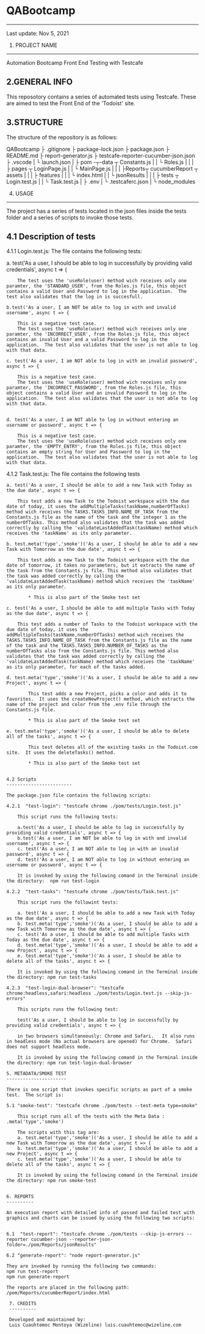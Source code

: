 # QABootcamp
------------------
Last update: Nov 5, 2021

1. PROJECT NAME
---------------
Automation Bootcamp Front End Testing with Testcafe

2.GENERAL INFO
--------------
This reposotory contains a series of automated tests using Testcafe.  These are aimed to test the Front End of the 'Todoist' site.

3.STRUCTURE
-----------
The structure of the repository is as follows:

QABootcamp
   ├ .gitignore
   ├ package-lock.json
   ├ package.json
   ├ README.md
   ├ report-generator.js
   ├ testcafe-reporter-cucumber-json.json
   ├ .vscode
   |      └ launch.json
   |
   ├ pom -┬-data  ┬ Constants.js
   |      |       └ Roles.js
   |      |
   |      ├ pages ┬ LoginPage.js
   |      |       └ MainPage.js
   |      |
   |      ├Reports┬ cucumberReport ┬ assets
   |      |       |                ├ features
   |      |       |                └ index.html
   |      |       └ jsonResults
   |      |
   |      ├ tests ┬ Login.test.js
   |      |       └ Task.test.js
   |      ├ .env
   |      └ .testcaferc.json
   |
   └ node_modules
   
   4. USAGE
   --------
   The project has a series of tests located in the json files inside the tests folder and a series of scripts to invoke those tests.
   
   4.1 Description of tests
   ------------------------
   
   4.1.1 Login.test.js: The file contains the following tests:
   
   a. test('As a user, I should be able to log in successfully by providing valid credentials', async t => {
    
        The test uses the 'useRole(user) method wich receives only one paramter, the 'STANDARD_USER', from the Roles.js file, this object contains a valid User and Password to log in the application.  The test also validates that the log in is succesfull.

    b.test('As a user, I am NOT be able to log in with and invalid username', async t => {
    
        This is a negative test case.
        The test uses the 'useRole(user) method wich receives only one paramter, the 'INCORRECT_USER', from the Roles.js file, this object contains an invalid User and a valid Password to log in the application.  The test also validates that the user is not able to log with that data.
        
    c. test('As a user, I am NOT able to log in with an invalid password', async t => {

        This is a negative test case.
        The test uses the 'useRole(user) method wich receives only one paramter, the 'INCORRECT_PASSWORD', from the Roles.js file, this object contains a valid User and an invalid Password to log in the application.  The test also validates that the user is not able to log with that data.
        
    
    d. test('As a user, I am NOT able to log in without entering an username or password', async t => {
  
        This is a negative test case.
        The test uses the 'useRole(user) method wich receives only one paramter, the 'EMPTY_ENTRY', from the Roles.js file, this object contains an empty string for User and Password to log in the application.  The test also validates that the user is not able to log with that data.
        
        

   4.1.2 Task.test.js: The file contains the following tests
   
    a. test('As a user, I should be able to add a new Task with Today as the due date', async t => {
        
        This test adds a new Task to the Todoist workspace with the due date of today, it uses the addMultipleTasks(taskName,numberOfTasks) method wich receives the TASKS.TASKS_INFO.NAME_OF_TASK from the Constants.js file as the name of the task and the integer 1 as the numberOfTasks. This method also validates that the task was added correctly by calling the 'validateLastAddedTask(taskName) method which receives the 'taskName' as its only parameter.
        
    b. test.meta('type','smoke')('As a user, I should be able to add a new Task with Tomorrow as the due date', async t => {
  
        This test adds a new Task to the Todoist workspace with the due date of tomorrow, it takes no parameters, but it extracts the name of the task from the Constants.js file. This method also validates that the task was added correctly by calling the 'validateLastAddedTask(taskName) method which receives the 'taskName' as its only parameter.
        
            * This is also part of the Smoke test set
            
    c. test('As a user, I should be able to add multiple Tasks with Today as the due date', async t => {
   
        This test adds a number of Tasks to the Todoist workspace with the due date of today, it uses the addMultipleTasks(taskName,numberOfTasks) method wich receives the TASKS.TASKS_INFO.NAME_OF_TASK from the Constants.js file as the name of the task and the TASKS.TASKS_INFO.NUMBER_OF_TASKS as the numberOfTasks also from the Constants.js file. This method also validates that the task was added correctly by calling the 'validateLastAddedTask(taskName) method which receives the 'taskName' as its only parameter, for each of the tasks added.
        
    d. test.meta('type','smoke')('As a user, I should be able to add a new Project', async t => {
    
            This test adds a new Project, picks a color and adds it to favorites.  It uses the createNewProject() method, which extracts the name of the project and color from the .env file through the Constants.js file.
            
            * This is also part of the Smoke test set
            
    e. test.meta('type','smoke')('As a user, I should be able to delete all of the tasks', async t => {
    
            This test deletes all of the existing tasks in the Todoist.com site.  It uses the deleteTasks() method.
            
            * This is also part of the Smoke test set
        
        
    4.2 Scripts
    ------------------------    
    
    The package.json file contains the following scripts:
    
    4.2.1  "test-login": "testcafe chrome ./pom/tests/Login.test.js"
    
        This script runs the following tests:
        
        a.test('As a user, I should be able to log in successfully by providing valid credentials', async t => {
        b.test('As a user, I am NOT be able to log in with and invalid username', async t => {
        c. test('As a user, I am NOT able to log in with an invalid password', async t => {
        d. test('As a user, I am NOT able to log in without entering an username or password', async t => {
    
        It is invoked by using the following comand in the Terminal inside the directory:  npm run test-login
    
    4.2.2  "test-tasks": "testcafe chrome ./pom/tests/Task.test.js"
    
        This script runs the followint tests:
        
        a. test('As a user, I should be able to add a new Task with Today as the due date', async t => {
        b. test.meta('type','smoke')('As a user, I should be able to add a new Task with Tomorrow as the due date', async t => {
        c. test('As a user, I should be able to add multiple Tasks with Today as the due date', async t => {
        d. test.meta('type','smoke')('As a user, I should be able to add a new Project', async t => {
        e. test.meta('type','smoke')('As a user, I should be able to delete all of the tasks', async t => {
        
        It is invoked by using the following comand in the Terminal inside the directory: npm run test-tasks
    
    4.2.3  "test-login-dual-browser": "testcafe chrome:headless,safari:headless ./pom/tests/Login.test.js --skip-js-errors"
    
        This scripts runs the following test:
        
        test('As a user, I should be able to log in successfully by providing valid credentials', async t => {
        
        in two browsers simultaneously: Chrome and Safari.   It also runs in headless mode (No actual browsers are opened) for Chrome.  Safari does not support headless mode.
        
        It is invoked by using the following comand in the Terminal inside the directory: npm run test-login-dual-browser
    
    5. METADATA/SMOKE TEST
    ----------------------
    
    There is one script that invokes specific scripts as part of a smoke test.  The script is:
    
    5.1 "smoke-test": "testcafe chrome ./pom/tests --test-meta type=smoke"
    
        This script runs all of the tests with the Meta Data : .meta('type','smoke')
        
        The scripts with this tag are:
        a. test.meta('type','smoke')('As a user, I should be able to add a new Task with Tomorrow as the due date', async t => {
        b. test.meta('type','smoke')('As a user, I should be able to add a new Project', async t => {
        c. test.meta('type','smoke')('As a user, I should be able to delete all of the tasks', async t => {
        
        It is invoked by using the following comand in the Terminal inside the directory: npm run smoke-test
        
        
    6. REPORTS
    ----------
    
    An execution report with detailed info of passed and failed test with graphics and charts can be issued by using the following two scripts:
    
    
    6.1  "test-report": "testcafe chrome ./pom/tests --skip-js-errors --reporter cucumber-json --reporter-json-folder=./pom/Reports/jsonResults"
    
    6.2 "generate-report": "node report-generator.js"
    
    They are invoked by running the following two commands:
    npm run test-report
    npm run generate-report
    
    The reports are placed in the following path: /pom/Reports/cucumberReport/index.html
        
     7. CREDITS
     ----------
 
     Developed and maintained by:
     Luis Cuauhtemoc Montoya (Wizeline) luis.cuauhtemoc@wizeline.com


      

